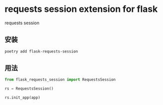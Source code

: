 
# requests session extension for flask

requests session


## 安装

```sh
poetry add flask-requests-session
```

## 用法

```py
from flask_requests_session import RequestsSession

rs = RequestsSession()

rs.init_app(app)
```
